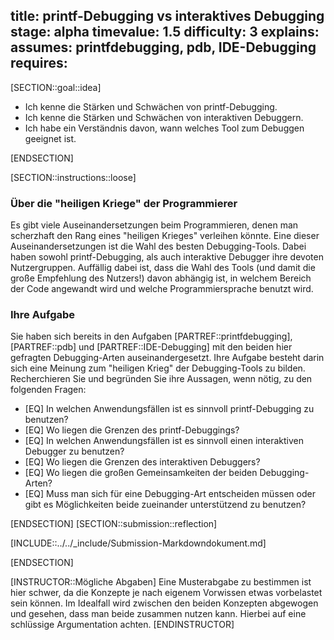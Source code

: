title: printf-Debugging vs interaktives Debugging
stage: alpha
timevalue: 1.5
difficulty: 3
explains:
assumes: printfdebugging, pdb, IDE-Debugging
requires:
---
[SECTION::goal::idea]

- Ich kenne die Stärken und Schwächen von printf-Debugging.
- Ich kenne die Stärken und Schwächen von interaktiven Debuggern.
- Ich habe ein Verständnis davon, wann welches Tool zum Debuggen geeignet ist.

[ENDSECTION]


[SECTION::instructions::loose]

### Über die "heiligen Kriege" der Programmierer

Es gibt viele Auseinandersetzungen beim Programmieren, denen man scherzhaft den Rang eines "heiligen Krieges"
verleihen könnte.
Eine dieser Auseinandersetzungen ist die Wahl des besten Debugging-Tools.
Dabei haben sowohl printf-Debugging, als auch interaktive Debugger ihre devoten Nutzergruppen.
Auffällig dabei ist, dass die Wahl des Tools (und damit die große Empfehlung des Nutzers!) davon abhängig ist,
in welchem Bereich der Code angewandt wird und welche Programmiersprache benutzt wird.

### Ihre Aufgabe

Sie haben sich bereits in den Aufgaben [PARTREF::printfdebugging], [PARTREF::pdb] und [PARTREF::IDE-Debugging] 
mit den beiden hier gefragten Debugging-Arten auseinandergesetzt.
Ihre Aufgabe besteht darin sich eine Meinung zum "heiligen Krieg" der Debugging-Tools zu bilden.
Recherchieren Sie und begründen Sie ihre Aussagen, wenn nötig, zu den folgenden Fragen:

- [EQ] In welchen Anwendungsfällen ist es sinnvoll printf-Debugging zu benutzen?
- [EQ] Wo liegen die Grenzen des printf-Debuggings?
- [EQ] In welchen Anwendungsfällen ist es sinnvoll einen interaktiven Debugger zu benutzen?
- [EQ] Wo liegen die Grenzen des interaktiven Debuggers?
- [EQ] Wo liegen die großen Gemeinsamkeiten der beiden Debugging-Arten?
- [EQ] Muss man sich für eine Debugging-Art entscheiden müssen oder gibt es Möglichkeiten beide zueinander unterstützend 
  zu benutzen?

[ENDSECTION]
[SECTION::submission::reflection]

[INCLUDE::../../_include/Submission-Markdowndokument.md]

[ENDSECTION]

[INSTRUCTOR::Mögliche Abgaben]
Eine Musterabgabe zu bestimmen ist hier schwer, da die Konzepte je nach eigenem Vorwissen etwas vorbelastet sein können.
Im Idealfall wird zwischen den beiden Konzepten abgewogen und gesehen, dass man beide zusammen nutzen kann.
Hierbei auf eine schlüssige Argumentation achten.
[ENDINSTRUCTOR]

